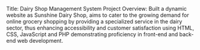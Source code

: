Title: Dairy Shop Management System
Project Overview: Built a dynamic website as Sunshine Dairy Shop, aims to cater to the growing demand for online grocery shopping by providing a specialized service in the dairy sector, thus enhancing accessibility and customer satisfaction using HTML, CSS, JavaScript and PHP demonstrating proficiency in front-end and back-end web development.
